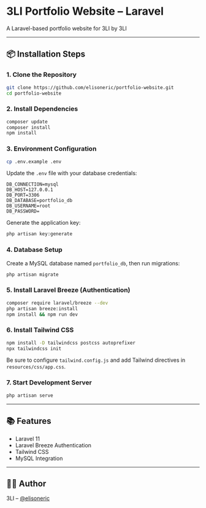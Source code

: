 # 3LI Portfolio Website – Laravel

A Laravel-based portfolio website for 3LI by 3LI

---

## 📦 Installation Steps

### 1. Clone the Repository

```bash
git clone https://github.com/elisoneric/portfolio-website.git
cd portfolio-website
```

### 2. Install Dependencies

```bash
composer update
composer install
npm install
```

### 3. Environment Configuration

```bash
cp .env.example .env
```

Update the `.env` file with your database credentials:

```env
DB_CONNECTION=mysql
DB_HOST=127.0.0.1
DB_PORT=3306
DB_DATABASE=portfolio_db
DB_USERNAME=root
DB_PASSWORD=
```

Generate the application key:

```bash
php artisan key:generate
```

### 4. Database Setup

Create a MySQL database named `portfolio_db`, then run migrations:

```bash
php artisan migrate
```

### 5. Install Laravel Breeze (Authentication)

```bash
composer require laravel/breeze --dev
php artisan breeze:install
npm install && npm run dev
```

### 6. Install Tailwind CSS

```bash
npm install -D tailwindcss postcss autoprefixer
npx tailwindcss init
```

Be sure to configure `tailwind.config.js` and add Tailwind directives in `resources/css/app.css`.

### 7. Start Development Server

```bash
php artisan serve
```

---

## 📚 Features

- Laravel 11  
- Laravel Breeze Authentication  
- Tailwind CSS  
- MySQL Integration  

---

## 🙋‍♂️ Author

3LI – [@elisoneric](https://github.com/elisoneric)

